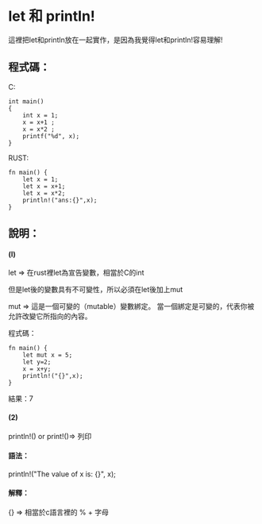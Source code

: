 # let 和 println!

這裡把let和println放在一起實作，是因為我覺得let和println!容易理解!

## 程式碼：

C:

```
int main()
{
    int x = 1;
    x = x+1 ;
    x = x*2 ;
    printf("%d", x);
}
```
RUST:

```
fn main() {
    let x = 1;
    let x = x+1;
    let x = x*2;
    println!("ans:{}",x);
}

```
## 說明：
#### (l)

let => 在rust裡let為宣告變數，相當於C的int

但是let後的變數具有不可變性，所以必須在let後加上mut

mut => 這是一個可變的（mutable）變數綁定。 當一個綁定是可變的，代表你被允許改變它所指向的內容。

程式碼：
```
fn main() {
    let mut x = 5;
    let y=2;
    x = x+y;
    println!("{}",x);
}
```
結果：7

#### (2)
println!() or print!()=> 列印

#### 語法：
println!("The value of x is: {}", x);

#### 解釋：

{} => 相當於c語言裡的 % + 字母




